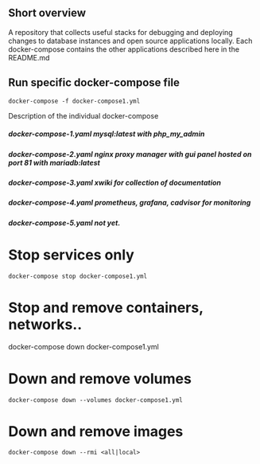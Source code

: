 ## Short overview
A repository that collects useful stacks for debugging and deploying changes to database instances and open source applications locally. Each docker-compose contains the other applications described here in the README.md

## Run specific docker-compose file 
```
docker-compose -f docker-compose1.yml
```
Description of the individual docker-compose
##### docker-compose-1.yaml mysql:latest with php_my_admin
##### docker-compose-2.yaml nginx proxy manager with gui panel hosted on port 81 with mariadb:latest
##### docker-compose-3.yaml xwiki for collection of documentation
##### docker-compose-4.yaml prometheus, grafana, cadvisor for monitoring
##### docker-compose-5.yaml not yet. 
# Stop services only
```
docker-compose stop docker-compose1.yml
```
# Stop and remove containers, networks..
docker-compose down docker-compose1.yml

# Down and remove volumes
```
docker-compose down --volumes docker-compose1.yml
```

# Down and remove images
```
docker-compose down --rmi <all|local> 
```


